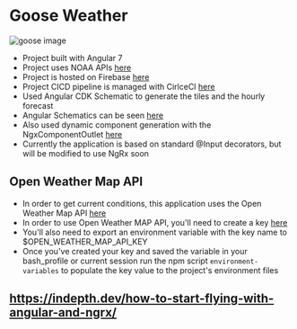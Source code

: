 # Goose Weather
![goose image](/src/assets/goose.svg)
- Project built with Angular 7
- Project uses NOAA APIs [here](https://www.weather.gov/documentation/services-web-api)
- Project is hosted on Firebase [here](https://firebase.google.com/)
- Project CICD pipeline is managed with CirlceCI [here](https://circleci.com/)
- Used Angular CDK Schematic to generate the tiles and the hourly forecast
- Angular Schematics can be seen [here](https://material.angular.io/guide/schematics)
- Also used dynamic component generation with the NgxComponentOutlet [here](https://github.com/IndigoSoft/ngxd)
- Currently the application is based on standard @Input decorators, but will be modified to use NgRx soon

## Open Weather Map API
- In order to get current conditions, this application uses the Open Weather Map API [here](https://openweathermap.org/api)
- In order to use Open Weather MAP API, you'll need to create a key [here](https://openweathermap.org/appid)
- You'll also need to export an environment variable with the key name to $OPEN_WEATHER_MAP_API_KEY
- Once you've created your key and saved the variable in your bash_profile or current session run the npm script `environment-variables` to populate the key value to the project's environment files

## https://indepth.dev/how-to-start-flying-with-angular-and-ngrx/